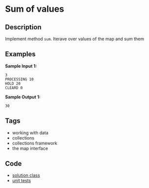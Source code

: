 # Sum of values

## Description
Implement method `sum`. Iterave over values of the map and sum them

## Examples
**Sample Input 1:**
```console
3
PROCESSING 10
HOLD 20
CLEARD 0
```

**Sample Output 1:**
```console
30
```

## Tags
- working with data
- collections
- collections framework
- the map interface

## Code
- [solution class](./src/main/java/Solution.java)
- [unit tests](./src/test/java/SomeParamTest.java)